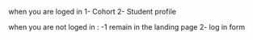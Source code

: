 when you are loged in
1- Cohort
2- Student profile

when you are not loged in :
-1 remain in the landing page
2- log in form
